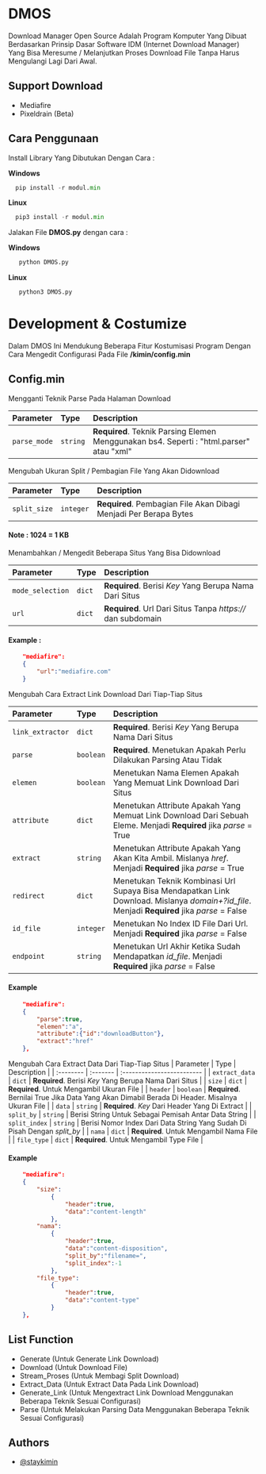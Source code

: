 
# DMOS

Download Manager Open Source Adalah Program Komputer Yang Dibuat Berdasarkan Prinsip Dasar Software IDM (Internet Download Manager) Yang Bisa Meresume / Melanjutkan Proses Download File Tanpa Harus Mengulangi Lagi Dari Awal.

## Support Download

- Mediafire
- Pixeldrain (Beta)


## Cara Penggunaan

Install Library Yang Dibutukan Dengan Cara :

**Windows**
```python
  pip install -r modul.min
```

**Linux**
```python
  pip3 install -r modul.min
```

Jalakan File **DMOS.py** dengan cara :


**Windows**
```python
   python DMOS.py
```

**Linux**
```python
   python3 DMOS.py
```
# Development & Costumize
Dalam DMOS Ini Mendukung Beberapa Fitur Kostumisasi Program Dengan Cara Mengedit Configurasi Pada File **/kimin/config.min**

## Config.min


Mengganti Teknik Parse Pada Halaman Download


| Parameter | Type     | Description                |
| :-------- | :------- | :------------------------- |
| `parse_mode` | `string` | **Required**. Teknik Parsing Elemen Menggunakan bs4. Seperti : "html.parser" atau "xml"|

Mengubah Ukuran Split / Pembagian File Yang Akan Didownload


| Parameter | Type     | Description                       |
| :-------- | :------- | :-------------------------------- |
| `split_size`      | `integer` | **Required**. Pembagian File Akan Dibagi Menjadi Per Berapa Bytes |

#### Note : 1024 = 1 KB 


Menambahkan / Mengedit Beberapa Situs Yang Bisa Didownload

| Parameter | Type     | Description                |
| :-------- | :------- | :------------------------- |
| `mode_selection` | `dict` | **Required**. Berisi *Key* Yang Berupa Nama Dari Situs  |
| `url` | `dict` | **Required**. Url Dari Situs Tanpa *https://* dan subdomain  |

#### Example : 
```json
    "mediafire":
	{
		"url":"mediafire.com"
	}
```

Mengubah Cara Extract Link Download Dari Tiap-Tiap Situs

| Parameter | Type     | Description                |
| :-------- | :------- | :------------------------- |
| `link_extractor` | `dict` | **Required**. Berisi *Key* Yang Berupa Nama Dari Situs |
| `parse` | `boolean` | **Required**. Menetukan Apakah Perlu Dilakukan Parsing Atau Tidak |
| `elemen` | `boolean` | Menetukan Nama Elemen Apakah Yang Memuat Link Download Dari Situs |
| `attribute` | `dict` | Menetukan Attribute Apakah Yang Memuat Link Download Dari Sebuah Eleme. Menjadi **Required** jika *parse* = True |
| `extract` | `string` | Menetukan Attribute Apakah Yang Akan Kita Ambil. Mislanya *href*. Menjadi **Required** jika *parse* = True |
| `redirect` | `dict` | Menetukan Teknik Kombinasi Url Supaya Bisa Mendapatkan Link Download. Mislanya *domain+?id_file*. Menjadi **Required** jika *parse* = False |
| `id_file` | `integer` | Menetukan No Index ID File Dari Url. Menjadi **Required** jika *parse* = False |
| `endpoint` | `string` | Menetukan Url Akhir Ketika Sudah Mendapatkan *id_file*. Menjadi **Required** jika *parse* = False |

#### Example
```json
    "mediafire":
	{
		"parse":true,
		"elemen":"a",
		"attribute":{"id":"downloadButton"},
		"extract":"href"
	},
```

Mengubah Cara Extract Data Dari Tiap-Tiap Situs
| Parameter | Type     | Description                |
| :-------- | :------- | :------------------------- |
| `extract_data` | `dict` | **Required**. Berisi *Key* Yang Berupa Nama Dari Situs |
| `size` | `dict` | **Required**. Untuk Mengambil Ukuran File |
| `header` | `boolean` | **Required**. Bernilai True Jika Data Yang Akan Dimabil Berada Di Header. Misalnya Ukuran File |
| `data` | `string` | **Required**. *Key* Dari Header Yang Di Extract |
| `split_by` | `string` | Berisi String Untuk Sebagai Pemisah Antar Data String |
| `split_index` | `string` | Berisi Nomor Index Dari Data String Yang Sudah Di Pisah Dengan *split_by* |
| `nama` | `dict` | **Required**. Untuk Mengambil Nama File |
| `file_type` | `dict` | **Required**. Untuk Mengambil Type File |

#### Example
```json
    "mediafire":
	{
		"size":
			{
				"header":true,
				"data":"content-length"
			},
		"nama":
			{
				"header":true,
				"data":"content-disposition",
				"split_by":"filename=",
				"split_index":-1
			},
		"file_type":
			{
				"header":true,
				"data":"content-type"
			}
	},
```


## List Function

- Generate (Untuk Generate Link Download)
- Download (Untuk Download File)
- Stream_Proses (Untuk Membagi Split Download)
- Extract_Data (Untuk Extract Data Pada Link Download)
- Generate_Link (Untuk Mengextract Link Download Menggunakan Beberapa Teknik Sesuai Configurasi)
- Parse (Untuk Melakukan Parsing Data Menggunakan Beberapa Teknik Sesuai Configurasi)

## Authors

- [@staykimin](https://github.com/staykimin)

